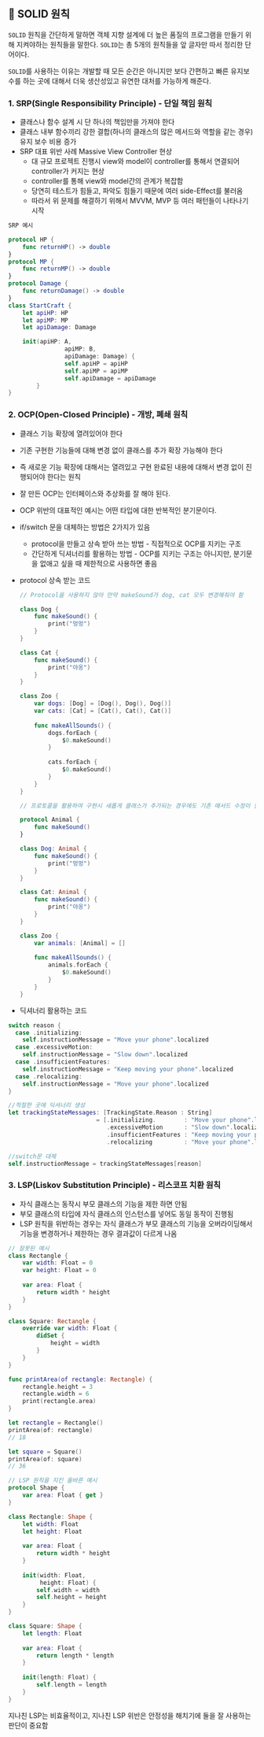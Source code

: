 ## 🤔 SOLID 원칙

`SOLID` 원칙을 간단하게 말하면 객체 지향 설계에 더 높은 품질의 프로그램을 만들기 위해 지켜야하는 원칙들을 말한다. `SOLID`는 총 5개의 원칙들을 앞 글자만 따서 정리한 단어이다.

`SOLID`를 사용하는 이유는 개발할 때 모든 순간은 아니지만 보다 간편하고 빠른 유지보수를 하는 곳에 대해서 더욱 생산성있고 유연한 대처를 가능하게 해준다.

### 1. SRP(Single Responsibility Principle) - 단일 책임 원칙

- 클래스나 함수 설계 시 단 하나의 책임만을 가져야 한다
- 클래스 내부 함수끼리 강한 결합(하나의 클래스의 많은 메서드와 역할을 같는 경우) 유지 보수 비용 증가
- SRP 대표 위반 사례 Massive View Controller 현상
    - 대 규모 프로젝트 진행시 view와 model이 controller를 통해서 연결되어 controller가 커지는 현상
    - controller를 통해 view와 model간의 관계가 복잡함
    - 당연히 테스트가 힘들고, 파악도 힘들기 때문에 여러 side-Effect를 불러옴
    - 따라서 위 문제를 해결하기 위해서 MVVM, MVP 등 여러 패턴들이 나타나기 시작
```swift
SRP 예시

protocol HP {
    func returnHP() -> double
}
protocol MP {
    func returnMP() -> double
}
protocol Damage {
    func returnDamage() -> double
}
class StartCraft {
    let apiHP: HP
    let apiMP: MP
    let apiDamage: Damage

    init(apiHP: A,
                apiMP: B,
                apiDamage: Damage) {
                self.apiHP = apiHP
                self.apiMP = apiMP
                self.apiDamage = apiDamage
        }
}
```

### 2. OCP(Open-Closed Principle) - 개방, 폐쇄 원칙

- 클래스 기능 확장에 열려있어야 한다
- 기존 구현한 기능들에 대해 변경 없이 클래스를 추가 확장 가능해야 한다
- 즉 새로운 기능 확장에 대해서는 열려있고 구현 완료된 내용에 대해서 변경 없이 진행되어야 한다는 원칙
- 잘 만든 OCP는 인터페이스와 추상화를 잘 해야 된다.
- OCP 위반의 대표적인 예시는 어떤 타입에 대한 반복적인 분기문이다.
- if/switch 문을 대체하는 방법은 2가지가 있음
    - protocol을 만들고 상속 받아 쓰는 방법 - 직접적으로 OCP를 지키는 구조
    - 간단하게 딕셔너리를 활용하는 방법 - OCP를 지키는 구조는 아니지만, 분기문을 없애고 싶을 때 제한적으로 사용하면 좋음
- protocol 상속 받는 코드
    
    ```swift
    // Protocol을 사용하지 않아 만약 makeSound가 dog, cat 모두 변경해줘야 함
    
    class Dog {
        func makeSound() {
            print("멍멍")
        }
    }
    
    class Cat {
        func makeSound() {
            print("야옹")
        }
    }
    
    class Zoo {
        var dogs: [Dog] = [Dog(), Dog(), Dog()]
        var cats: [Cat] = [Cat(), Cat(), Cat()]
        
        func makeAllSounds() {
            dogs.forEach {
                $0.makeSound()
            }
            
            cats.forEach {
                $0.makeSound()
            }
        }
    }
    
    // 프로토콜을 활용하여 구현시 새롭게 클래스가 추가되는 경우에도 기존 매서드 수정이 필요하지 않음
    
    protocol Animal {
        func makeSound()
    }
    
    class Dog: Animal {
        func makeSound() {
            print("멍멍")
        }
    }
    
    class Cat: Animal {
        func makeSound() {
            print("야옹")
        }
    }
    
    class Zoo {
        var animals: [Animal] = []
        
        func makeAllSounds() {
            animals.forEach {
                $0.makeSound()
            }
        }
    }
    ```
    
- 딕셔너리 활용하는 코드
```swift
switch reason {
  case .initializing:
    self.instructionMessage = "Move your phone".localized
  case .excessiveMotion:
    self.instructionMessage = "Slow down".localized
  case .insufficientFeatures:
    self.instructionMessage = "Keep moving your phone".localized
  case .relocalizing:
    self.instructionMessage = "Move your phone".localized
}

//적절한 곳에 딕셔너리 생성
let trackingStateMessages: [TrackingState.Reason : String] 
                         = [.initializing.        : "Move your phone".localized,
                            .excessiveMotion      : "Slow down".localized,
                            .insufficientFeatures : "Keep moving your phone".localized,
                            .relocalizing         : "Move your phone".localized]

//switch문 대체
self.instructionMessage = trackingStateMessages[reason]
```

### 3. LSP(Liskov Substitution Principle) - 리스코프 치환 원칙

- 자식 클래스는 동작시 부모 클래스의 기능을 제한 하면 안됨
- 부모 클래스의 타입에 자식 클래스의 인스턴스를 넣어도 동일 동작이 진행됨
- LSP 원칙을 위반하는 경우는 자식 클래스가 부모 클래스의 기능을 오버라이딩해서 기능을 변경하거나 제한하는 경우 결과값이 다르게 나옴

```swift
// 잘못된 예시
class Rectangle {
    var width: Float = 0
    var height: Float = 0
    
    var area: Float {
        return width * height
    }
}

class Square: Rectangle {
    override var width: Float {
        didSet {
            height = width
        }
    }
}

func printArea(of rectangle: Rectangle) {
	rectangle.height = 3
	rectangle.width = 6
	print(rectangle.area)
}

let rectangle = Rectangle()
printArea(of: rectangle)
// 18

let square = Square()
printArea(of: square)
// 36

// LSP 원칙을 지킨 올바른 예시
protocol Shape {
    var area: Float { get }
}

class Rectangle: Shape {
    let width: Float
    let height: Float
    
    var area: Float {
        return width * height
    }
    
    init(width: Float,
         height: Float) {
        self.width = width
        self.height = height
    }
}

class Square: Shape {
    let length: Float
    
    var area: Float {
        return length * length
    }
    
    init(length: Float) {
        self.length = length
    }
}
```
지나친 LSP는 비효율적이고, 지나친 LSP 위반은 안정성을 해치기에 둘을 잘 사용하는 판단이 중요함

